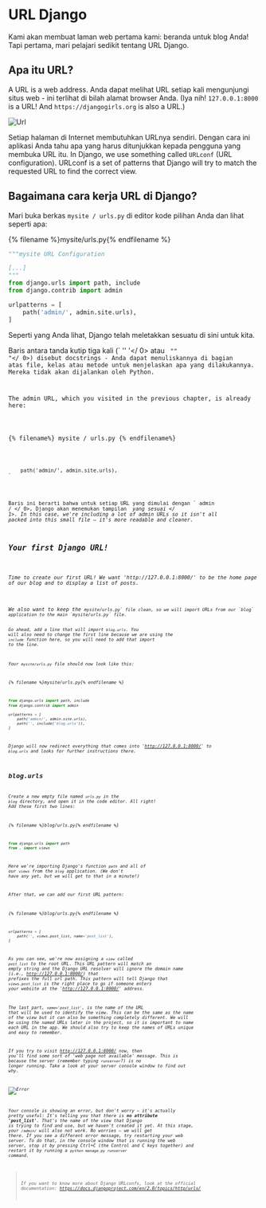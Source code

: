 # URL Django

Kami akan membuat laman web pertama kami: beranda untuk blog Anda! Tapi pertama, mari pelajari sedikit tentang URL Django.

## Apa itu URL?

A URL is a web address. Anda dapat melihat URL setiap kali mengunjungi situs web - ini terlihat di bilah alamat browser Anda. (Iya nih! `127.0.0.1:8000` is a URL! And `https://djangogirls.org` is also a URL.)

![Url](images/url.png)

Setiap halaman di Internet membutuhkan URLnya sendiri. Dengan cara ini aplikasi Anda tahu apa yang harus ditunjukkan kepada pengguna yang membuka URL itu. In Django, we use something called `URLconf` (URL configuration). URLconf is a set of patterns that Django will try to match the requested URL to find the correct view.

## Bagaimana cara kerja URL di Django?

Mari buka berkas ` mysite / urls.py ` di editor kode pilihan Anda dan lihat seperti apa:

{% filename %}mysite/urls.py{% endfilename %}

```python
"""mysite URL Configuration

[...]
"""
from django.urls import path, include
from django.contrib import admin

urlpatterns = [
    path('admin/', admin.site.urls),
]
```

Seperti yang Anda lihat, Django telah meletakkan sesuatu di sini untuk kita.

Baris antara tanda kutip tiga kali (` '' '</ 0> atau <code> "" "</ 0>) disebut docstrings - Anda dapat menuliskannya di bagian atas file, kelas atau metode untuk menjelaskan apa yang dilakukannya. Mereka tidak akan dijalankan oleh Python.</p>

<p>The admin URL, which you visited in the previous chapter, is already here:</p>

<p>{% filename%} mysite / urls.py {% endfilename%}</p>

<pre><code class="python">    path('admin/', admin.site.urls),
`</pre> 

Baris ini berarti bahwa untuk setiap URL yang dimulai dengan ` admin / </ 0>, Django akan menemukan tampilan <em> yang sesuai </ 1>. In this case, we're including a lot of admin URLs so it isn't all packed into this small file – it's more readable and cleaner.</p>

<h2>Your first Django URL!</h2>

<p>Time to create our first URL! We want 'http://127.0.0.1:8000/' to be the home page of our blog and to display a list of posts.</p>

<p>We also want to keep the <code>mysite/urls.py` file clean, so we will import URLs from our `blog` application to the main `mysite/urls.py` file.

Go ahead, add a line that will import `blog.urls`. You will also need to change the first line because we are using the `include` function here, so you will need to add that import to the line.

Your `mysite/urls.py` file should now look like this:

{% filename %}mysite/urls.py{% endfilename %}

```python
from django.urls import path, include
from django.contrib import admin

urlpatterns = [
    path('admin/', admin.site.urls),
    path('', include('blog.urls')),
]
```

Django will now redirect everything that comes into 'http://127.0.0.1:8000/' to `blog.urls` and looks for further instructions there.

## blog.urls

Create a new empty file named `urls.py` in the `blog` directory, and open it in the code editor. All right! Add these first two lines:

{% filename %}blog/urls.py{% endfilename %}

```python
from django.urls import path
from . import views
```

Here we're importing Django's function `path` and all of our `views` from the `blog` application. (We don't have any yet, but we will get to that in a minute!)

After that, we can add our first URL pattern:

{% filename %}blog/urls.py{% endfilename %}

```python
urlpatterns = [
    path('', views.post_list, name='post_list'),
]
```

As you can see, we're now assigning a `view` called `post_list` to the root URL. This URL pattern will match an empty string and the Django URL resolver will ignore the domain name (i.e., http://127.0.0.1:8000/) that prefixes the full url path. This pattern will tell Django that `views.post_list` is the right place to go if someone enters your website at the 'http://127.0.0.1:8000/' address.

The last part, `name='post_list'`, is the name of the URL that will be used to identify the view. This can be the same as the name of the view but it can also be something completely different. We will be using the named URLs later in the project, so it is important to name each URL in the app. We should also try to keep the names of URLs unique and easy to remember.

If you try to visit http://127.0.0.1:8000/ now, then you'll find some sort of 'web page not available' message. This is because the server (remember typing `runserver`?) is no longer running. Take a look at your server console window to find out why.

![Error](images/error1.png)

Your console is showing an error, but don't worry – it's actually pretty useful: It's telling you that there is **no attribute 'post_list'**. That's the name of the *view* that Django is trying to find and use, but we haven't created it yet. At this stage, your `/admin/` will also not work. No worries – we will get there. If you see a different error message, try restarting your web server. To do that, in the console window that is running the web server, stop it by pressing Ctrl+C (the Control and C keys together) and restart it by running a `python manage.py runserver` command.

> If you want to know more about Django URLconfs, look at the official documentation: https://docs.djangoproject.com/en/2.0/topics/http/urls/